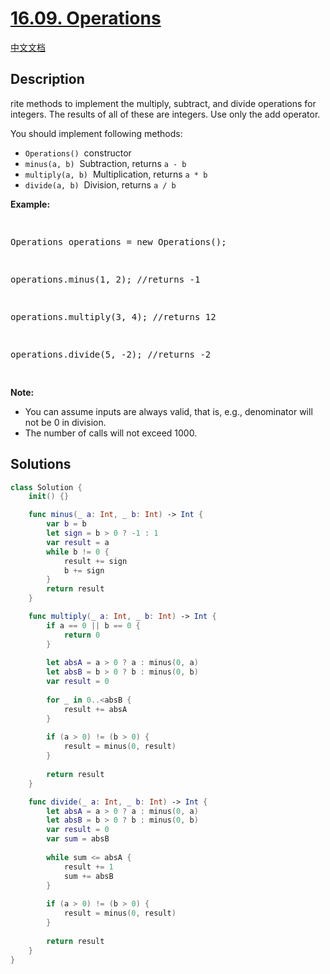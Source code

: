 # [16.09. Operations](https://leetcode.cn/problems/operations-lcci)

[中文文档](/lcci/16.09.Operations/README.md)

## Description

<p>rite methods to implement the multiply, subtract, and divide operations for integers. The results of all of these are integers. Use only the add operator.</p>
<p>You should implement following methods:</p>
<ul>
	<li><code>Operations()</code>&nbsp; constructor</li>
	<li><code>minus(a, b)</code>&nbsp; Subtraction, returns&nbsp;<code>a - b</code></li>
	<li><code>multiply(a, b)</code>&nbsp; Multiplication, returns&nbsp;<code>a * b</code></li>
	<li><code>divide(a, b)</code>&nbsp; Division, returns&nbsp;<code>a / b</code></li>
</ul>
<p><strong>Example: </strong></p>
<pre>

Operations operations = new Operations();

operations.minus(1, 2); //returns -1

operations.multiply(3, 4); //returns 12

operations.divide(5, -2); //returns -2

</pre>
<p><strong>Note: </strong></p>
<ul>
    <li>You can assume inputs are always valid, that is, e.g., denominator will not be 0 in division.</li>
    <li>The number of calls will not exceed 1000.</li>
</ul>

## Solutions

<!-- tabs:start -->

```swift
class Solution {
    init() {}

    func minus(_ a: Int, _ b: Int) -> Int {
        var b = b
        let sign = b > 0 ? -1 : 1
        var result = a
        while b != 0 {
            result += sign
            b += sign
        }
        return result
    }

    func multiply(_ a: Int, _ b: Int) -> Int {
        if a == 0 || b == 0 {
            return 0
        }
        
        let absA = a > 0 ? a : minus(0, a)
        let absB = b > 0 ? b : minus(0, b)
        var result = 0
        
        for _ in 0..<absB {
            result += absA
        }
        
        if (a > 0) != (b > 0) {
            result = minus(0, result)
        }
        
        return result
    }

    func divide(_ a: Int, _ b: Int) -> Int {
        let absA = a > 0 ? a : minus(0, a)
        let absB = b > 0 ? b : minus(0, b)
        var result = 0
        var sum = absB
        
        while sum <= absA {
            result += 1
            sum += absB
        }
        
        if (a > 0) != (b > 0) {
            result = minus(0, result)
        }
        
        return result
    }
}
```

<!-- tabs:end -->

<!-- end -->

